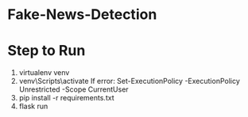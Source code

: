 # Fake-News-Detection

# Step to Run

1. virtualenv venv
2. venv\Scripts\activate
    If error: Set-ExecutionPolicy -ExecutionPolicy Unrestricted -Scope CurrentUser
3. pip install -r requirements.txt
4. flask run
